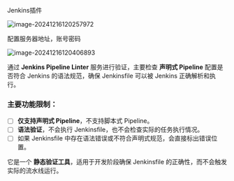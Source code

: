 Jenkins插件

![image-20241216120257972](https://s2.loli.net/2024/12/16/1c5MXETDdeNKxGn.png)

配置服务器地址，账号密码

![image-20241216120406893](https://s2.loli.net/2024/12/16/trVPukxDGAKBQIi.png)





通过 **Jenkins Pipeline Linter** 服务进行验证，主要检查 **声明式 Pipeline** 配置是否符合 Jenkins 的语法规范，确保 Jenkinsfile 可以被 Jenkins 正确解析和执行。

### 主要功能限制：

- [ ] **仅支持声明式 Pipeline**，不支持脚本式 Pipeline。
- [ ] **语法验证**，不会执行 Jenkinsfile，也不会检查实际的任务执行情况。
- [ ] 如果 Jenkinsfile 中存在语法错误或不符合声明式规范，会直接标出错误位置。

它是一个 **静态验证工具**，适用于开发阶段确保 Jenkinsfile 的正确性，而不会触发实际的流水线运行。